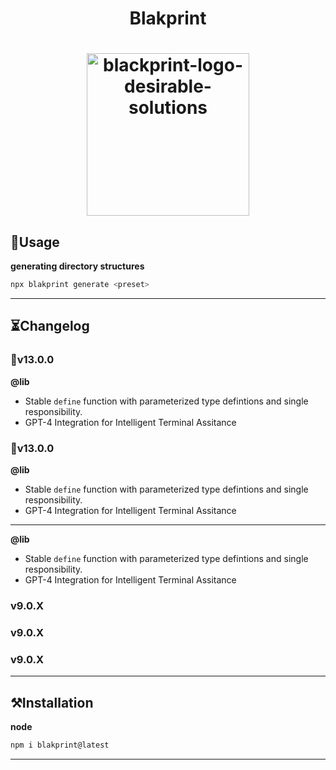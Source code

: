 <!-- ⚠️ This README has been generated from the file(s) "DOCUMENTATION.md" ⚠️--><h1 align="center">Blakprint</h1>
<h1 align="center">

<img src="https://github.com/blakprint/blakprint/blob/main/docs/logo.png" height="260" width="260" alt="blackprint-logo-desirable-solutions"/>

</h1>
<h2>🔨Usage</h2>


**generating directory structures**

```bash
npx blakprint generate <preset>
```

---



<h2>⏳Changelog</h2>




### 🎉v13.0.0

**@lib**

- Stable `define` function with parameterized type defintions and single responsibility.
- GPT-4 Integration for Intelligent Terminal Assitance



### 🎉v13.0.0

**@lib**

- Stable `define` function with parameterized type defintions and single responsibility.
- GPT-4 Integration for Intelligent Terminal Assitance

---

**@lib**

- Stable `define` function with parameterized type defintions and single responsibility.
- GPT-4 Integration for Intelligent Terminal Assitance

### v9.0.X

### v9.0.X

### v9.0.X

---

<h2>⚒️Installation</h2>

**node**

```bash
npm i blakprint@latest
```
---



